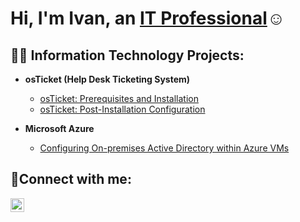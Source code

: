 
<h1>Hi, I'm Ivan, an <a href="https://www.linkedin.com/in/ivan-herrera-ITCC">IT Professional</a>☺</h1>

<h2>👨‍💻 Information Technology Projects:</h2>

- <b>osTicket (Help Desk Ticketing System)</b>
  - [osTicket: Prerequisites and Installation](https://github.com/ivanherreracc/osticket-prereqs)
  - [osTicket: Post-Installation Configuration](https://github.com/ivanherreracc/post-install-config)

- <b>Microsoft Azure</b>
  - [Configuring On-premises Active Directory within Azure VMs](https://github.com/ivanherreracc/configure-ad)


<h2>🤳Connect with me:</h2>


[<img align="left" alt="ivan-herrera-itcc | LinkedIn" width="22px" src="https://cdn.jsdelivr.net/npm/simple-icons@v3/icons/linkedin.svg" />][linkedin]

[linkedin]: <https://www.linkedin.com/in/ivan-herrera-itcc/>
